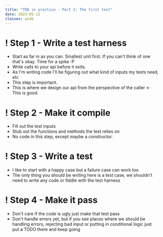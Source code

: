 ```yaml
---
title: "TDD in practice - Part 2: The first test"
date: 2023-05-12
classes: wide
---
```


# ! Step 1 - Write a test harness

- Start as far in as you can. Smallest unit first. If you can't think of one that's okay. Time for a spike :P
- Write calls to your api before it exits.
- As I'm writing code I'll be figuring out what kind of inputs my tests need, etc
- This step is important.
- This is where we design our api from the perspective of the caller <- This is good.

# ! Step 2 - Make it compile

- Fill out the test inputs
- Stub out the functions and methods the test relies on
- No code in this step, except maybe a constructor.

# ! Step 3 - Write a test

- I like to start with a happy case but a failure case can work too
- The only thing you should be writing here is a test case, we shouldn't need to write any code or fiddle with the test harness

# ! Step 4 - Make it pass

- Don't care if the code is ugly just make that test pass
- Don't handle errors yet, but if you see places where we should be handling errors, rejecting bad input or putting in conditional logic just put a
  TODO there and keep going